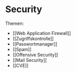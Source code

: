 # Security

Themen:
* [[Web Application Firewall]]  
* [[Zugriffskontrolle]]  
* [[Passwortmanager]]  
* [[Spam]]
* [[Offensive Security]]
* [[Mail Security]]
* [[CVE]]